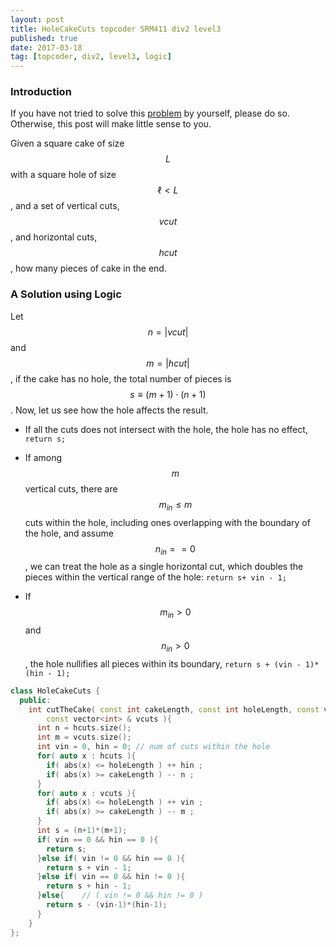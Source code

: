 ```yaml
---
layout: post
title: HoleCakeCuts topcoder SRM411 div2 level3
published: true
date: 2017-03-18
tag: [topcoder, div2, level3, logic]
---
```


### Introduction
If you have not tried to solve this
[problem](https://community.topcoder.com/stat?c=problem_statement&pm=9752&rd=12183)
by yourself, please do so. Otherwise, this post will make little sense to you.

Given a square cake of size $$L$$ with a square hole of size $$\ell < L $$, and
a set of vertical cuts, $$vcut$$, and horizontal cuts, $$hcut$$, how many
pieces of cake in the end.

### A Solution using Logic 
Let $$n= \vert vcut\vert$$ and $$m=\vert hcut\vert$$, if the cake has no hole, the total number
of pieces is $$ s\equiv (m+1)\cdot (n+1)$$. Now, let us see how the hole affects the result. 

- If all the cuts does not intersect with the hole, the hole has no effect, `return s;`

- If among $$m$$ vertical cuts, there are $$m_{in}\leq m$$ cuts within the
  hole, including ones overlapping with the boundary of the hole, and assume
  $$n_{in}==0$$, we can treat the hole as a single horizontal cut, which doubles the
  pieces within the vertical range of the hole: `return s+ vin - 1;`

- If $$m_{in} > 0$$ and $$n_{in} > 0 $$, the hole nullifies all pieces
  within its boundary, `return s + (vin - 1)*(hin - 1);`

``` cpp
class HoleCakeCuts {
  public:
    int cutTheCake( const int cakeLength, const int holeLength, const vector<int> & hcuts, 
        const vector<int> & vcuts ){
      int n = hcuts.size();
      int m = vcuts.size();
      int vin = 0, hin = 0; // num of cuts within the hole
      for( auto x : hcuts ){
        if( abs(x) <= holeLength ) ++ hin ;
        if( abs(x) >= cakeLength ) -- n ;
      }
      for( auto x : vcuts ){
        if( abs(x) <= holeLength ) ++ vin ;
        if( abs(x) >= cakeLength ) -- m ;
      }
      int s = (n+1)*(m+1);
      if( vin == 0 && hin == 0 ){
        return s;
      }else if( vin != 0 && hin == 0 ){
        return s + vin - 1;
      }else if( vin == 0 && hin != 0 ){
        return s + hin - 1;
      }else{    // ( vin != 0 && hin != 0 )
        return s - (vin-1)*(hin-1);
      }
    }
};
```
